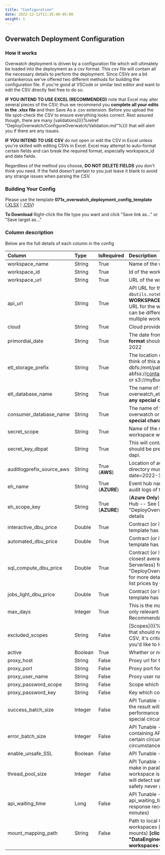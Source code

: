 ```yaml
---
title: "Configuration"
date: 2022-12-12T11:35:40-05:00
weight: 1
---
```

## Overwatch Deployment Configuration

### How it works
Overwatch deployment is driven by a configuration file which will ultimately be loaded into the deployment as 
a csv format. This csv file will contain all the necessary details to perform the deployment. Since CSVs are a bit 
cantankerous we've offered two different methods for building the configuration file. If you're good at VSCode or 
similar text editor and want to edit the CSV directly feel free to do so.

**IF YOU INTEND TO USE EXCEL (RECOMMENDED)** note that Excel may alter several pieces of the CSV; thus we recommend you **complete 
all your edits in the .xlsx file** and then Save As a .csv extension. Before you upload the file spot-check the CSV 
to ensure everything looks correct. Rest assured though, there are many 
[validations]({{%relref "DeployOverwatch/ConfigureOverwatch/Validation.md"%}}) that will alert you if there are 
any issues.

**IF YOU INTEND TO USE CSV** do not open or edit the CSV in Excel unless you're skilled with editing CSVs in Excel. 
Excel may attempt to auto-format certain fields and can break the required format, especially workspace_id and date 
fields.

Regardless of the method you choose, **DO NOT DELETE FIELDS** you don't think you need. If the field doesn't pertain 
to you just leave it blank to avoid any strange issues when parsing the CSV.

### Building Your Config

Please use the template **071x_overwatch_deployment_config_template** 
([.XLSX](/assets/DeployOverwatch/071x_overwatch_deployment_config_template.xlsx) | 
[.CSV](/assets/DeployOverwatch/071x_overwatch_deployment_config_template.csv))

**To Download** Right-click the file type you want and click "Save link as..." or "Save target as..."

### Column description
Below are the full details of each column in the config

| Column                    | Type    | IsRequired       | Description                                                                                                                                                                                                                                                                                                                                                                    |
|:--------------------------|:--------|:-----------------|:-------------------------------------------------------------------------------------------------------------------------------------------------------------------------------------------------------------------------------------------------------------------------------------------------------------------------------------------------------------------------------|
| workspace_name            | String  | True             | Name of the workspace.                                                                                                                                                                                                                                                                                                                                                         |
| workspace_id              | String  | True             | Id of the workspace.                                                                                                                                                                                                                                                                                                                                                           |
| workspace_url             | String  | True             | URL of the workspace.                                                                                                                                                                                                                                                                                                                                                          |
| api_url                   | String  | True             | API URL for the Workspace (execute in scala `dbutils.notebook.getContext().apiUrl.get` **ON THE TARGET WORKSPACE NOT DEPLOYMENT WORKSPACE** to get the API URL for the workspace. NOTE: Workspace_URL and API_URL can be different for a workspace but may be the same even for multiple workspaces).                                                                          |
| cloud                     | String  | True             | Cloud provider (Azure or AWS).                                                                                                                                                                                                                                                                                                                                                 |
| primordial_date           | String  | True             | The date from which Overwatch will capture the details. The **format** should be **yyyy-MM-dd** ex: 2022-05-20 == May 20 2022                                                                                                                                                                                                                                                  |
| etl_storage_prefix	       | String  | True             | The location on which Overwatch will store the data. You can think of this as the Overwatch working directory. dbfs:/mnt/path/... or abfss://container@myStorageAccount.dfs.core.windows.net/... or s3://myBucket/...                                                                                                                                                          |
| etl_database_name         | String  | True             | The name of the ETL data base for Overwatch (i.e. overwatch_etl or custom)**(Database name should not contain any special character)**                                                                                                                                                                                                                                         |
| consumer_database_name    | String  | True             | The name of the Consumer database for Overwatch. (i.e. overwatch or custom)**(Database name should not contain any special character)**                                                                                                                                                                                                                                        |
| secret_scope	             | String  | True             | Name of the secret scope. This must be created on the workspace which the Overwatch job will execute.                                                                                                                                                                                                                                                                          |
| secret_key_dbpat	         | String  | True             | This will contain the PAT token of the workspace. The key should be present in the secret_scope and should start with dapi.                                                                                                                                                                                                                                                    |
| auditlogprefix_source_aws | String  | True (**AWS**)   | Location of auditlog (**AWS Only**). The contents under this directory must have the folders with the date partitions like date=2022-12-01                                                                                                                                                                                                                                     |
| eh_name                   | String  | True (**AZURE**) | Event hub name (**Azure Only**) The event hub will contain the audit logs of the workspace                                                                                                                                                                                                                                                                                     |
| eh_scope_key	             | String  | True (**AZURE**) | (**Azure Only**) Key that holds the connection string to the Event Hub -- See [EH Configuration]({{%relref "DeployOverwatch/CloudInfra/Azure.md"%}}/#step-2) for details                                                                                                                                                                                                       |
| interactive_dbu_price	    | Double  | True             | Contract (or list) Price for interactive DBUs. The provided template has the list prices by default.                                                                                                                                                                                                                                                                           |
| automated_dbu_price	      | Double  | True             | Contract (or list) Price for automated DBUs. The provided template has the list prices by default.                                                                                                                                                                                                                                                                             |
| sql_compute_dbu_price     | Double  | True             | Contract (or list) Price for DBSQL DBUs. This should be the closest average price across your DBSQL Skus (classic / Pro / Serverless) for now. See [Custom Costs]({{%relref "DeployOverwatch/ConfigureOverwatch/CustomCosts.md"%}}) for more details. The provided template has the DBSQL Classic list prices by default.                                                      |
| jobs_light_dbu_price	     | Double  | True             | Contract (or list) Price for interactive DBUs. The provided template has the list prices by default.                                                                                                                                                                                                                                                                           |
| max_days                  | Integer | True             | This is the max incrementals days that will be loaded. Usually only relevant for historical loading and rebuilds. Recommendation == 30                                                                                                                                                                                                                                         |
| excluded_scopes	          | String  | False            | [Scopes]({{%relref "DataEngineer/Modules.md"%}}/#scopes) that should not be excluded from the pipelines. Since this is a CSV, it's critical that these are **colon delimited**. Leave blank if you'd like to load all overwatch scopes.                                                                                                                                        |
| active                    | Boolean | True             | Whether or not the workspace should be validated / deployed.                                                                                                                                                                                                                                                                                                                   |
| proxy_host	               | String  | False            | Proxy url for the workspace.                                                                                                                                                                                                                                                                                                                                                   |
| proxy_port	               | String  | False            | Proxy port for the workspace                                                                                                                                                                                                                                                                                                                                                   |
| proxy_user_name	          | String  | False            | Proxy user name for the workspace.                                                                                                                                                                                                                                                                                                                                             |
| proxy_password_scope	     | String  | False            | Scope which contains the proxy password key.                                                                                                                                                                                                                                                                                                                                   |
| proxy_password_key        | String  | False            | Key which contains proxy password.                                                                                                                                                                                                                                                                                                                                             |
| success_batch_size	       | Integer | False            | API Tunable - Indicates the size of the buffer on filling of which the result will be written to a temp location. This is used to tune performance in certain circumstances. Leave default except for special circumstances. Default == 200                                                                                                                                    |
| error_batch_size	         | Integer | False            | API Tunable - Indicates the size of the error writer buffer containing API call errors. This is used to tune performance in certain circumstances. Leave default except for special circumstances. Default == 500                                                                                                                                                              |
| enable_unsafe_SSL	        | Boolean | False            | API Tunable - Enables unsafe SSL. Default == False                                                                                                                                                                                                                                                                                                                             |
| thread_pool_size	         | Integer | False            | API Tunable - Max number of API calls Overwatch is allowed to make in parallel. Default == 4. Increase for faster bronze but if workspace is busy, risks API endpoint saturation. Overwatch will detect saturation and back-off when detected but for safety never go over 8 without testing.                                                                                  |
| api_waiting_time	         | Long    | False            | API Tunable - Overwatch makes async api calls in parallel, api_waiting_time signifies the max wait time in case of no response received from the api call. Default = 300000(5 minutes)                                                                                                                                                                                         |
| mount_mapping_path        | String  | False            | Path to local CSV holding details of all mounts on remote workspaces (only necessary for remote workspaces with >50 mounts) **[click here for more details]({{%relref "DataEngineer/AdvancedTopics"%}}/#exception---remote-workspaces-with-50-mounts)**                                                                                                                        |

